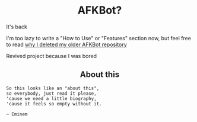 <h1 align="center"><b>AFKBot?</b></h1>

It's back

I'm too lazy to write a "How to Use" or "Features" section now, but feel free to read [why I deleted my older AFKBot repository](./docs/why.md)

Revived project because I was bored

<h2 align="center">About this</h2>

```
So this looks like an "about this",
so everybody, just read it please,
'cause we need a little biography,
'cause it feels so empty without it.

~ Eminem
```